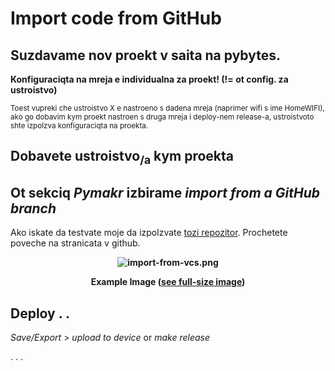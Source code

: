 # Import code from GitHub

## Suzdavame nov proekt v saita na pybytes.

**Konfiguraciqta na mreja e individualna za proekt! (!= ot config. za ustroistvo)**

<small>Toest vupreki che ustroistvo X e nastroeno s dadena mreja (naprimer wifi s ime HomeWIFI), ako go dobavim kym proekt nastroen s druga mreja i deploy-nem release-a, ustroistvoto shte izpolzva konfiguraciqta na proekta.</small>



## Dobavete ustroistvo<sub>/a</sub> kym proekta



## Ot sekciq _Pymakr_ izbirame _import from a GitHub branch_ 

Ako iskate da testvate moje da izpolzvate [tozi repozitor](https://github.com/46265z/IoT-dev-setup). Prochetete poveche na stranicata v github.

**<p style="text-align: center;"> ![import-from-vcs.png](46265z/img/import-from-vcs.png) </p>** **<p style="text-align: center;"> Example Image (<a href="46265z/img/import-from-vcs.png">see full-size image</a>) </p>**



## Deploy . . 

_Save/Export_ > _upload to device_ or _make release_

. . .